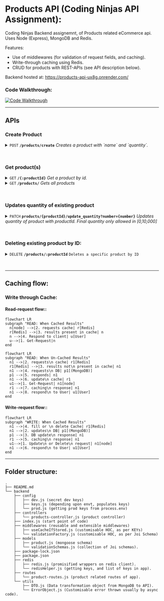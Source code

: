 # Products API (Coding Ninjas API Assignment):

Coding Ninjas Backend assignemnt, of Products related eCommerce api. Uses Node (Express), MongoDB and Redis.

Features:
- Use of middlewares (for validation of request fields, and caching).
- Write-through caching using Redis.
- CRUD for products with REST-APIs (see API description below).

Backend hosted at: https://products-api-ux8g.onrender.com/
### **Code Walkthrough:** 

[![Code Walkthrough](https://img.youtube.com/vi/CN4HpTUrV2E/maxresdefault.jpg)](https://youtu.be/CN4HpTUrV2E)


------------------------------------------------------------------------------------------
## APIs
### Create Product
<p>
<details>
 <summary><code>POST</code> <code><b>/products/create</b></code> <i>Creates a product with `name` and `quantity`.</i></summary>

##### Body Parameters

> | param      |  type     | data type               | description                                                           |
> |-----------|-----------|-------------------------|-----------------------------------------------------------------------|
> | name      |  required | string   | non empty name of product  |
> | quantity      |  required | number   | number in range [0,10,000]  |

##### Example URL

> ```javascript
>  https://products-api-ux8g.onrender.com/products/create
> ```

</details>
</p></br>

### Get product(s)
<p>
<details>
 <summary><code>GET</code> <code><b>/{:productId}</b></code> <i>Get a product by id.</i></summary>

##### Path Parameters: /products/:productId

> | path-param      |  type     | data type               | description                                                           |
> |-----------|-----------|-------------------------|-----------------------------------------------------------------------|
> | productId      |  required | mongoDb.ObjectId   | id of product  |

##### Example URL

> ```javascript
>  https://products-api-ux8g.onrender.com/products/640e382a014d5341380a599a
> ```

</details>

<details>
 <summary><code>GET</code> <code><b>/products/</b></code> <i>Gets all products</i></summary>

##### Example cURL

> ```javascript
>  https://products-api-ux8g.onrender.com/products/
> ```

</details>
</p></br>

### Updates quantity of existing product

<p><details>
  <summary><code>PATCH</code> <code><b>products/{productId}/update_quantity?number={number}</b></code> <i>Updates quantity of product with productId. Final quantity only allowed in [0,10,000]</i></summary>

##### Path Params

> | name              |  type     | data type      | description                         |
> |-------------------|-----------|----------------|-------------------------------------|
> | `productId` |  required | MongoDB.OjecttId   | MongoDB unique Id of product        |
> | `number` |  required | number   | Number to add or substract to updated quantity. In range [-10_000,10_000].        |

##### Example URL

> ```javascript
>  http://localhost:8001/products/640e382a014d5341380a599a/update_quantity?number=20
> ```

</details></p></br>

### Deleting existing product by ID:

<p><details>
  <summary><code>DELETE</code> <code><b>/products/:productId</b></code> <code>Deletes a specific product by ID</code></summary>

##### Path Parameters: /products/:productId

> | path-param      |  type     | data type               | description                                                           |
> |-----------|-----------|-------------------------|-----------------------------------------------------------------------|
> | productId      |  required | mongoDb.ObjectId   | id of product  |

##### Example URL

> ```javascript
>  http://localhost:8001/products/640e382a014d5341380a599a
> ```

</details></p></br>

------------------------------------------------------------------------------------------

## Caching flow:

### **Write through Cache**: 
#### **Read-request flow:**:
```mermaid
flowchart LR
subgraph "READ: When Cached Results"
  n[node] -->|2. requests cache| r[Redis]
  r[Redis] -->|3. results present in cache| n
  n -->|4. Respond to client| u[User]
  u-->|1. Get-Request|n
end
```
```mermaid
flowchart LR
subgraph "READ: When Un-Cached Results"
  n1 -->|2. requests\n cache| r1[Redis]  
  r1[Redis] -->|3. results not\n present in cache| n1
  n1 -->|4. requests\n DB| p1[(MongoDB)]
  p1 -->|5. responds| n1
  n1 -->|6. update\n cache| r1
  u1-->|1. Get-Request| n1[node]
  r1 -->|7. caching\n response| n1
  n1 -->|8. respond\n to User| u1[User]
end
```
#### **Write-request flow:**:
```mermaid
flowchart LR
subgraph "WRITE: When Cached Results"  
  n1 -->|4. fill or \n delete Cache| r1[Redis]
  n1 -->|2. updates\n DB| p1[(MongoDB)]
  p1 -->|3. DB update\n response| n1
  r1 -->|5. caching\n response| n1
  u1-->|1. Update\n or Delete\n request| n1[node]
  n1 -->|6. respond\n to User| u1[User]
end
```
---

## Folder structure:

```
.
├── README.md
└── backend
    ├── config
    │   ├── dev.js (secret dev keys)
    │   ├── keys.js (depending upon envt, populates keys)
    │   └── prod.js (getting prod keys from process.env)
    ├── controllers
    │   └── products-controller.js (product controller)
    ├── index.js (start point of code)
    ├── middlewares (reusable and extensible middlewares)
    │   ├── useCacheIfStored.js (customisable HOC, as per KEYs)
    │   └── validationFactory.js (customisable HOC, as per Joi Schema)
    ├── models
    │   ├── product.js (mongoose schema)
    │   └── validationSchemas.js (collection of Joi schemas).
    ├── package-lock.json
    ├── package.json
    ├── redis
    │   ├── redis.js (promisified wrappers on redis client).
    │   └── redisHelper.js (getting keys, and list of keys in app).
    ├── routes
    │   └── product-routes.js (product related routes of app).
    └── utils
        ├── DTO.js (Data transformation object from MongoDB to API).
        └── ErrorObject.js (Customisable error thrown usually by async code).
```